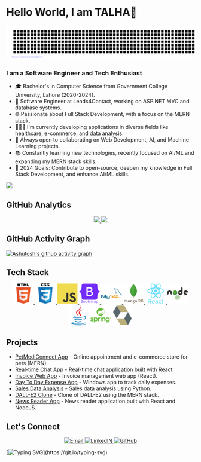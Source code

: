 # Hello World, I am TALHA👋
![gitartwork](gitartwork.svg)

### I am a Software Engineer and Tech Enthusiast
- 🎓 Bachelor's in Computer Science from Government College University, Lahore (2020-2024).
- 💼 Software Engineer at Leads4Contact, working on ASP.NET MVC and database systems.
- 🌐 Passionate about Full Stack Development, with a focus on the MERN stack.
- 🧑🏼‍💻 I'm currently developing applications in diverse fields like healthcare, e-commerce, and data analysis.
- 🚀 Always open to collaborating on Web Development, AI, and Machine Learning projects.
- 📚 Constantly learning new technologies, recently focused on AI/ML and expanding my MERN stack skills.
- 🥅 2024 Goals: Contribute to open-source, deepen my knowledge in Full Stack Development, and enhance AI/ML skills.

<a align="center">![](https://komarev.com/ghpvc/?username=the-talha-tariq&color=lightgrey&label=Profile+Views)</a>

## GitHub Analytics

<p align="center">
    <a href="https://github.com/the-talha-tariq">
        <img height="180em" src="https://github-profile-summary-cards.vercel.app/api/cards/profile-details?username=the-talha-tariq&theme=vue"/>
    </a>
    <a href="https://github.com/the-talha-tariq">
        <img height="180em" src="https://github-readme-streak-stats.herokuapp.com/?user=the-talha-tariq&show_icons=true&locale=en&layout=demo&theme=algolia"/>
    </a>
</p>

## GitHub Activity Graph

[![Ashutosh's github activity graph](https://github-readme-activity-graph.vercel.app/graph?username=the-talha-tariq&theme=react-dark)](https://github.com/ashutosh00710/github-readme-activity-graph)

## Tech Stack

<p align="center">
<a href="https://www.w3.org/html/" target="_blank" rel="noreferrer"> <img src="https://raw.githubusercontent.com/devicons/devicon/master/icons/html5/html5-original-wordmark.svg" alt="html5" width="55" height="55"/> </a>
<a href="https://www.w3schools.com/css/" target="_blank" rel="noreferrer"> <img src="https://raw.githubusercontent.com/devicons/devicon/master/icons/css3/css3-original-wordmark.svg" alt="css3" width="55" height="55"/> </a>
<a href="https://developer.mozilla.org/en-US/docs/Web/JavaScript" target="_blank" rel="noreferrer"> <img src="https://raw.githubusercontent.com/devicons/devicon/master/icons/javascript/javascript-original.svg" alt="javascript" width="55" height="55"/> </a>
<a href="https://getbootstrap.com" target="_blank" rel="noreferrer"> <img src="https://raw.githubusercontent.com/devicons/devicon/master/icons/bootstrap/bootstrap-plain-wordmark.svg" alt="bootstrap" width="55" height="55"/> </a>
<a href="https://www.mysql.com/" target="_blank" rel="noreferrer"> <img src="https://raw.githubusercontent.com/devicons/devicon/master/icons/mysql/mysql-original-wordmark.svg" alt="mysql" width="55" height="55"/> </a>
<a href="https://www.mongodb.com/" target="_blank" rel="noreferrer"> <img src="https://raw.githubusercontent.com/devicons/devicon/master/icons/mongodb/mongodb-original-wordmark.svg" alt="mongodb" width="55" height="55"/> </a>
<a href="https://reactjs.org/" target="_blank" rel="noreferrer"> <img src="https://raw.githubusercontent.com/devicons/devicon/master/icons/react/react-original-wordmark.svg" alt="react" width="55" height="55"/> </a>
<a href="https://nodejs.org" target="_blank" rel="noreferrer"> <img src="https://raw.githubusercontent.com/devicons/devicon/master/icons/nodejs/nodejs-original-wordmark.svg" alt="nodejs" width="55" height="55"/> </a>
<a href="https://www.java.com" target="_blank" rel="noreferrer"> <img src="https://raw.githubusercontent.com/devicons/devicon/master/icons/java/java-original.svg" alt="java" width="55" height="55"/> </a>
<a href="https://spring.io/" target="_blank" rel="noreferrer"> <img src="https://github.com/devicons/devicon/blob/master/icons/spring/spring-original-wordmark.svg" alt="spring" width="55" height="55"/> </a>
<a href="https://hibernate.org/" target="_blank" rel="noreferrer"> <img src="https://github.com/devicons/devicon/blob/master/icons/hibernate/hibernate-original.svg" alt="hibernate" width="55" height="55"/> </a>
</p>

## Projects

- [PetMediConnect App](https://github.com/the-talha-tariq/PetMediConnect-FrontEnd) - Online appointment and e-commerce store for pets (MERN).
- [Real-time Chat App](https://github.com/the-talha-tariq/chat-app) - Real-time chat application built with React.
- [Invoice Web App](https://github.com/the-talha-tariq/QuoteFastMVC) - Invoice management web app (React).
- [Day To Day Expense App](https://github.com/the-talha-tariq/DayToDayExpense) - Windows app to track daily expenses.
- [Sales Data Analysis](https://github.com/the-talha-tariq/SalesAnalysis) - Sales data analysis using Python.
- [DALL-E2 Clone](https://github.com/the-talha-tariq/Dalle2clone) - Clone of DALL-E2 using the MERN stack.
- [News Reader App](https://github.com/the-talha-tariq/News-Reader-Application) - News reader application built with React and NodeJS.

## Let's Connect
<p align="center">
	<a href="mailto:talhatariq.swe@gmail.com">
		<img  alt="Email" src="https://img.shields.io/badge/gmail-%231DA1F2.svg?&style=for-the-badge&logo=gmail&logoColor=white&color=B23121" />
	</a>
	<a href="https://www.linkedin.com/in/talha-tariq-937067219/">
		<img alt="LinkedIN"  src="https://img.shields.io/badge/linkedin-%230077B5.svg?&style=for-the-badge&logo=linkedin&logoColor=white" />
	</a>
	<a href="https://github.com/the-talha-tariq">
		<img alt="GitHub"  src="https://img.shields.io/badge/github-%23121011.svg?style=for-the-badge&logo=github&logoColor=white" />
	</a>
	<br />
</p>     

[![Typing SVG](https://readme-typing-svg.herokuapp.com?font=firacode&color=%23FF00ED&size=26&duration=2500&center=true&vCenter=true&lines=Glad+to+see+you+here!;Thanks+For+Visiting!;)](https://git.io/typing-svg)
